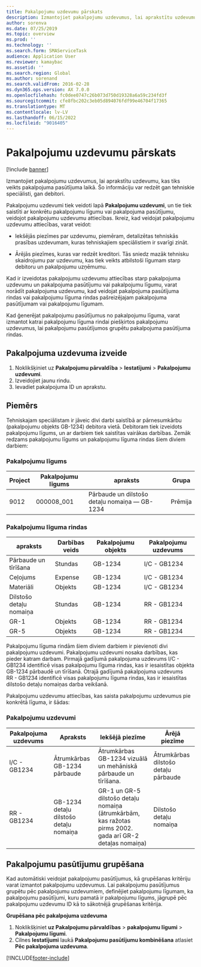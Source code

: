 ```yaml
---
title: Pakalpojumu uzdevumu pārskats
description: Izmantojiet pakalpojumu uzdevumus, lai aprakstītu uzdevumu, kas tiks veikts pakalpojuma pasūtījuma laikā. Šo informāciju var redzēt gan tehniskie speciālisti, gan debitori.
author: sorenva
ms.date: 07/25/2019
ms.topic: overview
ms.prod: ''
ms.technology: ''
ms.search.form: SMAServiceTask
audience: Application User
ms.reviewer: kamaybac
ms.assetid: ''
ms.search.region: Global
ms.author: sorenand
ms.search.validFrom: 2016-02-28
ms.dyn365.ops.version: AX 7.0.0
ms.openlocfilehash: fc0dee0747c26b073d750d19328a6a59c234fd3f
ms.sourcegitcommit: cfe8fbc202c3eb05d894076fdf99e46704f17365
ms.translationtype: MT
ms.contentlocale: lv-LV
ms.lasthandoff: 06/15/2022
ms.locfileid: "9016405"
---
```

# <a name="service-tasks-overview"></a>Pakalpojumu uzdevumu pārskats

[!include [banner](../includes/banner.md)]

Izmantojiet pakalpojumu uzdevumus, lai aprakstītu uzdevumu, kas tiks veikts pakalpojuma pasūtījuma laikā.
Šo informāciju var redzēt gan tehniskie speciālisti, gan debitori.

Pakalpojumu uzdevumi tiek veidoti lapā **Pakalpojumu uzdevumi**, un tie tiek saistīti ar konkrētu pakalpojumu līgumu vai pakalpojuma pasūtījumu, veidojot pakalpojumu uzdevumu attiecības. Ikreiz, kad veidojat pakalpojumu uzdevumu attiecības, varat veidot:

-  Iekšējās piezīmes par uzdevumu, piemēram, detalizētas tehniskās prasības uzdevumam, kuras tehniskajiem speciālistiem ir svarīgi zināt.

-  Ārējās piezīmes, kuras var redzēt kreditori. Tās sniedz mazāk tehnisku skaidrojumu par uzdevumu, kas tiek veikts atbilstoši līgumam starp debitoru un pakalpojumu uzņēmumu.

Kad ir izveidotas pakalpojumu uzdevumu attiecības starp pakalpojuma uzdevumu un pakalpojuma pasūtījumu vai pakalpojumu līgumu, varat norādīt pakalpojuma uzdevumu, kad veidojat pakalpojuma pasūtījuma rindas vai pakalpojumu līguma rindas pašreizējajam pakalpojuma pasūtījumam vai pakalpojumu līgumam.

Kad ģenerējat pakalpojumu pasūtījumus no pakalpojumu līguma, varat izmantot katrai pakalpojumu līguma rindai piešķirtos pakalpojumu uzdevumus, lai pakalpojumu pasūtījumos grupētu pakalpojuma pasūtījuma rindas.

## <a name="create-a-service-task"></a>Pakalpojuma uzdevuma izveide

1. Noklikšķiniet uz **Pakalpojumu pārvaldība** \> **Iestatījumi** \> **Pakalpojumu uzdevumi**.
2. Izveidojiet jaunu rindu.
3. Ievadiet pakalpojuma ID un aprakstu.

## <a name="example"></a>Piemērs

Tehniskajam speciālistam ir jāveic divi darbi saistībā ar pārnesumkārbu (pakalpojumu objekts GB-1234) debitora vietā. Debitoram tiek izveidots pakalpojumu līgums, un ar darbiem tiek saistītas vairākas darbības. Zemāk redzams pakalpojumu līgums un pakalpojumu līguma rindas šiem diviem darbiem:

### <a name="service-agreement"></a>Pakalpojumu līgums

| Project | Pakalpojumu līgums | apraksts                                  | Grupa   |
|---------|-------------------|----------------------------------------------|---------|
| 9012    | 000008\_001       | Pārbaude un dilstošo detaļu nomaiņa — GB-1234 | Prēmija |

### <a name="service-agreement-lines"></a>Pakalpojumu līguma rindas

| apraksts             | Darbības veids | Pakalpojumu objekts | Pakalpojumu uzdevums |
|-------------------------|------------------|----------------|--------------|
| Pārbaude un tīrīšana | Stundas             | GB-1234        | I/C - GB1234 |
| Ceļojums                  | Expense          | GB-1234        | I/C - GB1234 |
| Materiāli               | Objekts             | GB-1234        | I/C - GB1234 |
| Dilstošo detaļu nomaiņa     | Stundas             | GB-1234        | RR - GB1234  |
| GR-1                    | Objekts             | GB-1234        | RR - GB1234  |
| GR-5                    | Objekts             | GB-1234        | RR - GB1234  |

Pakalpojumu līguma rindām šiem diviem darbiem ir pievienoti divi pakalpojumu uzdevumi. Pakalpojumu uzdevumi nosaka darbības, kas pieder katram darbam. Pirmajā gadījumā pakalpojuma uzdevums I/C - GB1234 identificē visas pakalpojumu līguma rindas, kas ir iesaistītas objekta GB-1234 pārbaudē un tīrīšanā. Otrajā gadījumā pakalpojuma uzdevums RR - GB1234 identificē visas pakalpojumu līguma rindas, kas ir iesaistītas dilstošo detaļu nomaiņas darba veikšanā.

Pakalpojumu uzdevumu attiecības, kas saista pakalpojumu uzdevumus pie konkrētā līguma, ir šādas:

### <a name="service-tasks"></a>Pakalpojumu uzdevumi

| Pakalpojuma uzdevums | Apraksts                             | Iekšējā piezīme                                                                                                                 | Ārējā piezīme                 |
|--------------|-----------------------------------------|-------------------------------------------------------------------------------------------------------------------------------|-------------------------------|
| I/C - GB1234 | Ātrumkārbas GB-1234 pārbaude           | Ātrumkārbas GB-1234 vizuālā un mehāniskā pārbaude un tīrīšana.                                                              | Ātrumkārbas dilstošo detaļu pārbaude |
| RR - GB1234  | GB-1234 detaļu dilstošo detaļu nomaiņa | GR-1 un GR-5 dilstošo detaļu nomaiņa (ātrumkārbām, kas ražotas pirms 2002. gada arī GR-2 detaļas nomaiņa) | Dilstošo detaļu nomaiņa  |

## <a name="group-service-orders"></a>Pakalpojumu pasūtījumu grupēšana

Kad automātiski veidojat pakalpojumu pasūtījumus, kā grupēšanas kritēriju varat izmantot pakalpojumu uzdevumus. Lai pakalpojumu pasūtījumus grupētu pēc pakalpojumu uzdevumiem, definējiet pakalpojumu līgumam, ka pakalpojumu pasūtījumi, kuru pamatā ir pakalpojumu līgums, jāgrupē pēc pakalpojumu uzdevumu ID kā to sākotnējā grupēšanas kritērija.

**Grupēšana pēc pakalpojuma uzdevuma**

1. Noklikšķiniet **uz Pakalpojumu pārvaldības** \> **pakalpojumu līgumi** \> **Pakalpojumu līgumi**.
2. Cilnes **Iestatījumi** laukā **Pakalpojumu pasūtījumu kombinēšana** atlasiet **Pēc pakalpojuma uzdevuma**.




[!INCLUDE[footer-include](../../includes/footer-banner.md)]